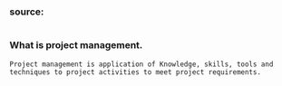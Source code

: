 ### source: 
```
```
### What is project management.
```
Project management is application of Knowledge, skills, tools and techniques to project activities to meet project requirements.
```
